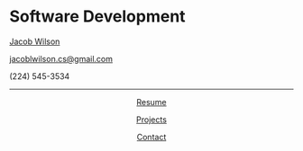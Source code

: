 # Software Development
<p class="top"><u>Jacob Wilson</u><p>
<p class="mid"><a href="mailto:jacoblwilson.cs@gmail.com">jacoblwilson.cs@gmail.com</a></p>
<p class="bot">(224) 545-3534</p>
<hr>
<center>
<p class="body"><a href="resume.html">Resume</a></p>
<p class="body"><a href="projects.html">Projects</a></p>
<p class="body"><a href="contact.html">Contact</a></p>
</center>
